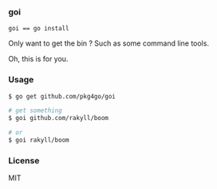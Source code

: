 ### goi

`goi == go install`

Only want to get the bin ? Such as some command line tools.

Oh, this is for you.

### Usage

```sh
$ go get github.com/pkg4go/goi

# get something
$ goi github.com/rakyll/boom

# or
$ goi rakyll/boom
```

### License
MIT
